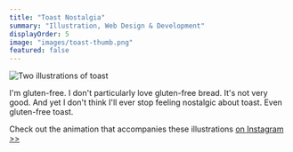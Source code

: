```yaml
---
title: "Toast Nostalgia"
summary: "Illustration, Web Design & Development"
displayOrder: 5
image: "images/toast-thumb.png"
featured: false
---
```


![Two illustrations of toast](/images/toast-double.png)

I'm gluten-free. I don't particularly love gluten-free bread. It's not very good. And yet I don't think I'll ever stop feeling nostalgic about toast. Even gluten-free toast.

Check out the animation that accompanies these illustrations [on Instagram >>](https://www.instagram.com/p/BcxgEW1FmJk/?taken-by=tinykitelab)

